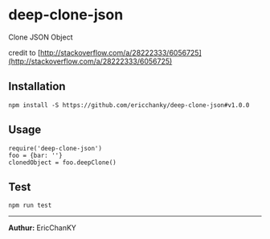 # deep-clone-json
Clone JSON Object

credit to [http://stackoverflow.com/a/28222333/6056725](http://stackoverflow.com/a/28222333/6056725)

## Installation
```
npm install -S https://github.com/ericchanky/deep-clone-json#v1.0.0
```

## Usage
```
require('deep-clone-json')
foo = {bar: ''}
clonedObject = foo.deepClone()
```

## Test
```
npm run test
```

---

**Authur:** EricChanKY

